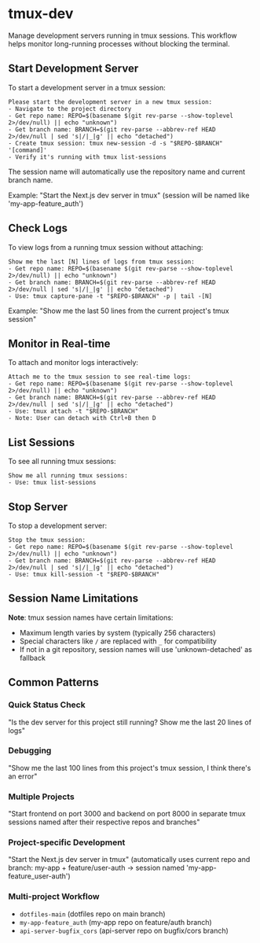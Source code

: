 # tmux-dev

Manage development servers running in tmux sessions. This workflow helps monitor long-running processes without blocking the terminal.

## Start Development Server

To start a development server in a tmux session:

```
Please start the development server in a new tmux session:
- Navigate to the project directory
- Get repo name: REPO=$(basename $(git rev-parse --show-toplevel 2>/dev/null) || echo "unknown")
- Get branch name: BRANCH=$(git rev-parse --abbrev-ref HEAD 2>/dev/null | sed 's|/|_|g' || echo "detached")
- Create tmux session: tmux new-session -d -s "$REPO-$BRANCH" '[command]'
- Verify it's running with tmux list-sessions
```

The session name will automatically use the repository name and current branch name.

Example: "Start the Next.js dev server in tmux" (session will be named like 'my-app-feature_auth')

## Check Logs

To view logs from a running tmux session without attaching:

```
Show me the last [N] lines of logs from tmux session:
- Get repo name: REPO=$(basename $(git rev-parse --show-toplevel 2>/dev/null) || echo "unknown")
- Get branch name: BRANCH=$(git rev-parse --abbrev-ref HEAD 2>/dev/null | sed 's|/|_|g' || echo "detached")
- Use: tmux capture-pane -t "$REPO-$BRANCH" -p | tail -[N]
```

Example: "Show me the last 50 lines from the current project's tmux session"

## Monitor in Real-time

To attach and monitor logs interactively:

```
Attach me to the tmux session to see real-time logs:
- Get repo name: REPO=$(basename $(git rev-parse --show-toplevel 2>/dev/null) || echo "unknown")
- Get branch name: BRANCH=$(git rev-parse --abbrev-ref HEAD 2>/dev/null | sed 's|/|_|g' || echo "detached")
- Use: tmux attach -t "$REPO-$BRANCH"
- Note: User can detach with Ctrl+B then D
```

## List Sessions

To see all running tmux sessions:

```
Show me all running tmux sessions:
- Use: tmux list-sessions
```

## Stop Server

To stop a development server:

```
Stop the tmux session:
- Get repo name: REPO=$(basename $(git rev-parse --show-toplevel 2>/dev/null) || echo "unknown")
- Get branch name: BRANCH=$(git rev-parse --abbrev-ref HEAD 2>/dev/null | sed 's|/|_|g' || echo "detached")
- Use: tmux kill-session -t "$REPO-$BRANCH"
```

## Session Name Limitations

**Note**: tmux session names have certain limitations:
- Maximum length varies by system (typically 256 characters)
- Special characters like `/` are replaced with `_` for compatibility
- If not in a git repository, session names will use 'unknown-detached' as fallback

## Common Patterns

### Quick Status Check
"Is the dev server for this project still running? Show me the last 20 lines of logs"

### Debugging
"Show me the last 100 lines from this project's tmux session, I think there's an error"

### Multiple Projects
"Start frontend on port 3000 and backend on port 8000 in separate tmux sessions named after their respective repos and branches"

### Project-specific Development
"Start the Next.js dev server in tmux" (automatically uses current repo and branch: my-app + feature/user-auth → session named 'my-app-feature_user-auth')

### Multi-project Workflow
- `dotfiles-main` (dotfiles repo on main branch)
- `my-app-feature_auth` (my-app repo on feature/auth branch)
- `api-server-bugfix_cors` (api-server repo on bugfix/cors branch)
